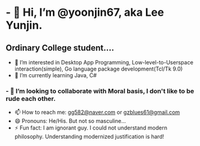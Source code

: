 # - 👋 Hi, I’m @yoonjin67, aka Lee Yunjin.
## Ordinary College student....
- 👀 I’m interested in Desktop App Programming, Low-level-to-Userspace interaction(simple), Go language package development(Tcl/Tk 9.0)
- 🌱 I’m currently learning Java, C#
### - 💞️ I’m looking to collaborate with Moral basis, I don't like to be rude each other.
- 📫 How to reach me: gg582@naver.com or gzblues61@gmail.com
- 😄 Pronouns: He/His. But not so masculine...
- ⚡ Fun fact: I am ignorant guy. I could not understand modern philosophy. Understanding modernized justification is hard!

<!---
cholmaster/cholmaster is a ✨ special ✨ repository because its `README.md` (this file) appears on your GitHub profile.
You can click the Preview link to take a look at your changes.
--->
